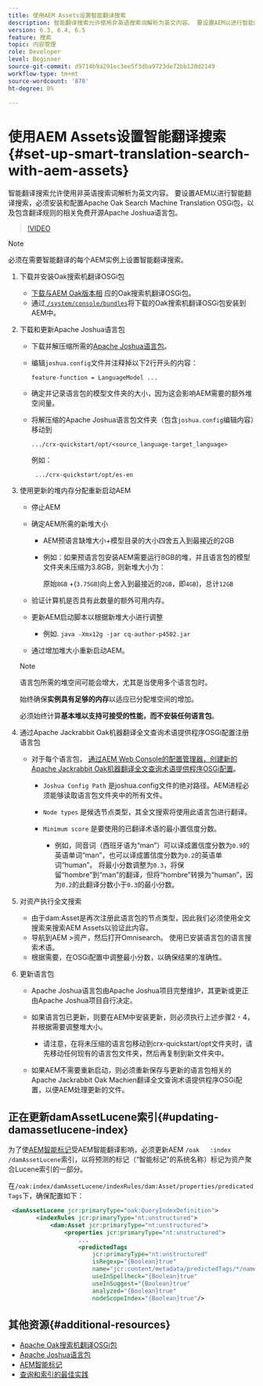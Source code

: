 ```yaml
---
title: 使用AEM Assets设置智能翻译搜索
description: 智能翻译搜索允许使用非英语搜索词解析为英文内容。 要设置AEM以进行智能翻译搜索，必须安装和配置Apache Oak Search Machine Translation OSGi包，以及包含翻译规则的相关免费开源Apache Joshua语言包。
version: 6.3, 6.4, 6.5
feature: 搜索
topic: 内容管理
role: Developer
level: Beginner
source-git-commit: d9714b9a291ec3ee5f3dba9723de72bb120d2149
workflow-type: tm+mt
source-wordcount: '870'
ht-degree: 0%

---
```



# 使用AEM Assets设置智能翻译搜索{#set-up-smart-translation-search-with-aem-assets}

智能翻译搜索允许使用非英语搜索词解析为英文内容。 要设置AEM以进行智能翻译搜索，必须安装和配置Apache Oak Search Machine Translation OSGi包，以及包含翻译规则的相关免费开源Apache Joshua语言包。

>[!VIDEO](https://video.tv.adobe.com/v/21291/?quality=9&learn=on)

>[!NOTE]
>
>必须在需要智能翻译的每个AEM实例上设置智能翻译搜索。

1. 下载并安装Oak搜索机翻译OSGi包
   * [下载与AEM Oak版本相](https://search.maven.org/#search%7Cgav%7C1%7Cg%3A%22org.apache.jackrabbit%22%20AND%20a%3A%22oak-search-mt%22) 应的Oak搜索机翻译OSGi包。
   * 通过[ `/system/console/bundles`](http://localhost:4502/system/console/bundles)将下载的Oak搜索机翻译OSGi包安装到AEM中。

2. 下载和更新Apache Joshua语言包
   * 下载并解压缩所需的[Apache Joshua语言包](https://cwiki.apache.org/confluence/display/JOSHUA/Language+Packs)。
   * 编辑`joshua.config`文件并注释掉以下2行开头的内容：

      ```
      feature-function = LanguageModel ...
      ```

   * 确定并记录语言包的模型文件夹的大小，因为这会影响AEM需要的额外堆空间量。
   * 将解压缩的Apache Joshua语言包文件夹（包含`joshua.config`编辑内容）移动到

      ```
      .../crx-quickstart/opt/<source_language-target_language>
      ```

      例如：

      ```
       .../crx-quickstart/opt/es-en
      ```

3. 使用更新的堆内存分配重新启动AEM
   * 停止AEM
   * 确定AEM所需的新堆大小

      * AEM预语言缺堆大小+模型目录的大小四舍五入到最接近的2GB
      * 例如：如果预语言包安装AEM需要运行8GB的堆，并且语言包的模型文件夹未压缩为3.8GB，则新堆大小为：

         原始`8GB` +(`3.75GB`)向上舍入到最接近的`2GB`，即`4GB`)，总计`12GB`
   * 验证计算机是否具有此数量的额外可用内存。
   * 更新AEM启动脚本以根据新堆大小进行调整

      * 例如. `java -Xmx12g -jar cq-author-p4502.jar`
   * 通过增加堆大小重新启动AEM。

   >[!NOTE]
   >
   >语言包所需的堆空间可能会增大，尤其是当使用多个语言包时。
   >
   >
   >始终确保&#x200B;**实例具有足够的内存**&#x200B;以适应已分配堆空间的增加。
   >
   >
   >必须始终计算&#x200B;**基本堆以支持可接受的性能，而不安装任何语言包**。

4. 通过Apache Jackrabbit Oak机器翻译全文查询术语提供程序OSGi配置注册语言包

   * 对于每个语言包， [通过AEM Web Console的配置管理器，创建新的Apache Jackrabbit Oak机器翻译全文查询术语提供程序OSGi配置](http://localhost:4502/system/console/configMgr/org.apache.jackrabbit.oak.plugins.index.mt.MTFulltextQueryTermsProviderFactory)。

      * `Joshua Config Path` 是joshua.config文件的绝对路径。AEM进程必须能够读取语言包文件夹中的所有文件。
      * `Node types` 是候选节点类型，其全文搜索将使用此语言包进行翻译。
      * `Minimum score` 是要使用的已翻译术语的最小置信度分数。

         * 例如，同音词（西班牙语为“man”）可以译成置信度分数为`0.9`的英语单词“man”，也可以译成置信度分数为`0.2`的英语单词“human”。 将最小分数调整为`0.3`，将保留“hombre”到“man”的翻译，但将“hombre”转换为“human”，因为`0.2`的此翻译分数小于`0.3`的最小分数。

5. 对资产执行全文搜索
   * 由于dam:Asset是再次注册此语言包的节点类型，因此我们必须使用全文搜索来搜索AEM Assets以验证此内容。
   * 导航到AEM >资产，然后打开Omnisearch。 使用已安装语言包的语言搜索术语。
   * 根据需要，在OSGi配置中调整最小分数，以确保结果的准确性。

6. 更新语言包
   * Apache Joshua语言包由Apache Joshua项目完整维护，其更新或更正由Apache Joshua项目自行决定。
   * 如果语言包已更新，则要在AEM中安装更新，则必须执行上述步骤2 - 4，并根据需要调整堆大小。

      * 请注意，在将未压缩的语言包移动到crx-quickstart/opt文件夹时，请先移动任何现有的语言包文件夹，然后再复制到新文件夹中。
   * 如果AEM不需要重新启动，则必须重新保存与更新的语言包相关的Apache Jackrabbit Oak Machien翻译全文查询术语提供程序OSGi配置，以便AEM处理更新的文件。


## 正在更新damAssetLucene索引{#updating-damassetlucene-index}

为了使[AEM智能标记](https://helpx.adobe.com/experience-manager/6-3/assets/using/touch-ui-smart-tags.html)受AEM智能翻译影响，必须更新AEM `/oak   :index  /damAssetLucene`索引，以将预测的标记（“智能标记”的系统名称）标记为资产聚合Lucene索引的一部分。

在`/oak:index/damAssetLucene/indexRules/dam:Asset/properties/predicatedTags`下，确保配置如下：

```xml
 <damAssetLucene jcr:primaryType="oak:QueryIndexDefinition">
        <indexRules jcr:primaryType="nt:unstructured">
            <dam:Asset jcr:primaryType="nt:unstructured">
                <properties jcr:primaryType="nt:unstructured">
                    ...
                    <predictedTags
                        jcr:primaryType="nt:unstructured"
                        isRegexp="{Boolean}true"
                        name="jcr:content/metadata/predictedTags/*/name"
                        useInSpellheck="{Boolean}true"
                        useInSuggest="{Boolean}true"
                        analyzed="{Boolean}true"
                        nodeScopeIndex="{Boolean}true"/>
```

## 其他资源{#additional-resources}

* [Apache Oak搜索机翻译OSGi包](https://search.maven.org/#search%7Cgav%7C1%7Cg%3A%22org.apache.jackrabbit%22%20AND%20a%3A%22oak-search-mt%22)
* [Apache Joshua语言包](https://cwiki.apache.org/confluence/display/JOSHUA/Language+Packs)
* [AEM智能标记](https://helpx.adobe.com/experience-manager/6-3/assets/using/touch-ui-smart-tags.html)
* [查询和索引的最佳实践](https://helpx.adobe.com/experience-manager/6-5/sites/deploying/using/best-practices-for-queries-and-indexing.html)